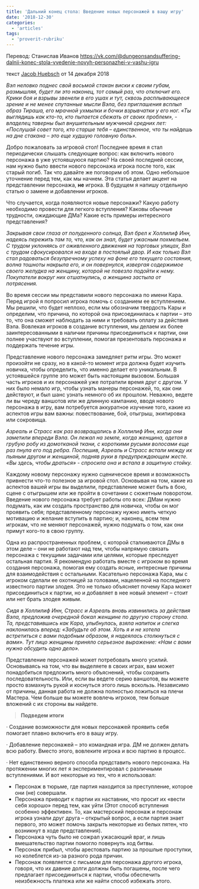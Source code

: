 ```yaml
---
title: 'Дальний конец стола: Введение новых персонажей в вашу игру'
date: '2018-12-30'
categories:
  - 'articles'
tags:
  - 'proverit-rubriku'
---
```


Перевод: Станислав Иванов https://vk.com/@dungeonsandsuffering-dalnii-konec-stola-vvedenie-novyh-personazhei-v-vashu-igru

текст [Jacob Huebsch](https://vk.com/away.php?to=http%3A%2F%2Fkoboldpress.com%2Fauthor%2F%3Fauthorname%3DJacob%2520Huebsch&cc_key=) от 14 декабря 2018

_Вэл неловко поднес свой восьмой стакан виски к своим губам, размышляя, будет ли это наконец, тот самый раз, что отключит его. Крики боя и взрывы звенели в его ушах и тут, сквозь расплывающееся зрение и не менее спутанные мысли Вэла, без приглашения всплыл образ Тираша, его мрачной ухмылки и бочки взрывчатки у его ног. «Ты выглядишь как кто-то, кто пытается сбежать от своих проблем», - владелец таверны был внушительным мужчиной средних лет: «Послушай совет того, кто старше тебя – единственное, что ты найдешь на дне стакана – это еще худшую головную боль»._

Добро пожаловать за игровой стол! Последнее время я стал периодически слышать следующие вопрос: как включить нового персонажа в уже устоявшуюся партию? На своей последней сессии, нам нужно было ввести нового персонажа игрока после того, как старый погиб. Так что давайте же поговорим об этом. Одно небольшое уточнение перед тем, как мы начнем. Эта статья делает акцент на представлении персонажа, **не** игрока. В будущем я напишу отдельную статью о замене и добавлении игроков.

Что случается, когда появляются новые персонажи? Какую работу необходимо провести для легкого вступления? Каковы обычные трудности, ожидающие ДМа? Какие есть примеры интересного представления?

_Закрывая свои глаза от полуденного солнца, Вэл брел к Холлилиф Инн, надеясь пережить там то, что, как он знал, будет ужасным похмельем. С трудом уклоняясь от оживленного движения на торговых улицах, Вэл с трудом сфокусировался на входе в постоялый двор. И как только Вэл стал радоваться безупречному успеху на фоне его текущего состояния, волна тошноты накрыла его, и он повернулся, извергая содержимое своего желудка на женщину, которой не повезло подойти к нему. Покупатели вокруг них отшатнулись, а женщина застыла от потрясения._

Во время сессии мы представили нового персонажа по имени Кара. Перед игрой я попросил игрока помочь с созданием ее вступлением. Мы решили, что будет неплохо, если мы обозначим твердость Кары и определим, что причина, по которой она присоединилась к партии – это то, что она сможет наблюдать за ними и требовать оплату за действия Вэла. Вовлекая игроков в создание вступления, мы делаем их более заинтересованными в наличии причины присоединиться к партии, они полнее участвуют во вступлении, помогая презентовать персонажа и поддержать течение игры.

Представление нового персонажа замедляет ритм игры. Это может произойти не сразу, но в какой-то момент игра должна будет изучить новичка, чтобы определить, что именно делает его уникальным. В устоявшейся группе это может быть настоящим вызовом. Большая часть игроков и их персонажей уже потратили время друг с другом. У них было немало игр, чтобы узнать манеры персонажей, то, как они действуют, и был шанс узнать немного об их прошлом. Неважно, ведете ли вы череду ваншотов или же длинную кампанию, вводя нового персонажа в игру, вам потребуется аккуратное изучение того, какие из аспектов игры вам важны: повествование, бой, отыгрыш, экипировка или сокровища.

_Азреаль и Страсс как раз возвращались в Холлилиф Инн, когда они заметили впереди Вэла. Он лежал на земле, когда женщина, одетая в грубую робу из домотканой ткани, с короткими русыми волосами еще раз пнула его под ребра. Поспешив, Азреаль и Страсс встали между их пьяным другом и женщиной, подняв руки в предупреждающем жесте. «Вы здесь, чтобы драться» - спросила она и встала в защитную стойку._

Каждому новому персонажу нужно сценическое время и возможность привнести что-то полезное за игровой стол. Основывая на том, какие из аспектов вашей игры вы выделили, представление может быть в бою, сцене с отыгрышем или же пройти в сочетании с сюжетным поворотом. Введение нового персонажа требует работы ото всех: ДМам нужно подумать, как им создать пространство для новичка, чтобы он мог проявить себя; представленному персонажу нужно иметь четкую мотивацию и желание вступить в партию; и, наконец, всем тем игрокам, что не меняют персонажей, нужно подумать о том, как они примут кого-то в свою группу.

Одна из распространенных проблем, с которой сталкиваются ДМы в этом деле – они не работают над тем, чтобы напрямую связать персонажа с текущими задачами или целями, которые преследует остальная партия. Я рекомендую работать вместе с игроком во время создания персонажа, помогая ему создать ясные, интересные причины для взаимодействия с остальными. Касательно персонажа Кара, мы с игроком сделали ее охотницей за головами, нацеленной на последнего известного партии злодея. Это не только объясняет почему Кара может присоединиться к партии, но и добавляет в нее новый элемент – стоит или нет брать злодея живым.

_Сидя в Холлилиф Инн, Страсс и Азреаль вновь извинились за действия Вэла, предложив очередной бокал женщине по другую сторону стола. Та, представившись как Кара, улыбнулась, взяла напиток и слегка наклонилась вперед: «Забудьте об этом. Хоть я и не хотела встретиться с вами подобным образом, я надеялась столкнуться с вами». Тут лицо женщины приняло серьезное выражение: «Нам с вами нужно обсудить одно дело»._

Представление персонажей может потребовать много усилий. Основываясь на том, что вы выделяете в своих играх, вам может понадобиться предложить много объяснений, чтобы сохранить последовательность. Или, если вы ведете серию ваншотов, вы можете просто взмахнуть рукой и коснуться этого лишь вскользь. Независимо от причины, данная работа не должна полностью ложиться на плечи Мастера. Чем больше вы можете вовлечь игроков, тем больше вложений с их стороны вы найдете.

> **Подведем итоги**

· Создание возможности для новых персонажей проявить себя помогает плавно включить его в вашу игру.

· Добавление персонажей – это командная игра. ДМ не должен делать всю работу. Вместо этого, вовлеките игрока и всю партию в процесс.

· Нет единственно верного способа представить нового персонажа. На протяжении многих лет я экспериментировал с различными вступлениями. И вот некоторые из тех, что я использовал:

- Персонаж в тюрьме, где партия находится за преступление, которое они (не) совершали.
- Персонажа приводит к партии их наставник, что просит их «вести себя хорошо» перед тем, как уйти (Этот способ вступления особенно эффективен. То, как мастерский персонаж и персонаж игрока узнали друг друга – открытый вопрос, а если партия знает первого, это может помочь закрыть некоторые из белых пятен, что возникнут в ходе представления).
- Персонажа чуть было не сожрал ужасающий враг, и лишь вмешательство партии помогло повернуть ход битвы.
- Персонаж прибыл, чтобы арестовать партию за прошлые проступки, но колеблется из-за разного рода причин.
- Персонаж появляется с письмом для персонажа другого игрока, говоря, что их давние долги должны быть погашены, после чего предлагает присоединиться к партии, чтобы обеспечить неизбежность платежа или же найти способ избежать этого.
